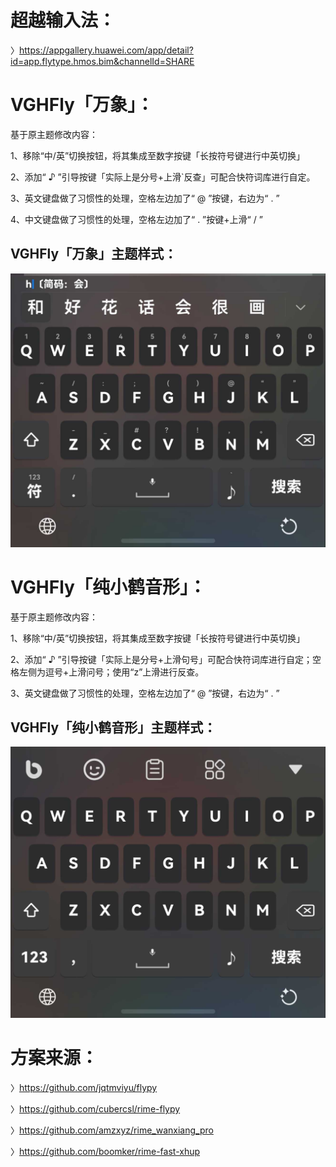 # 超越输入法：

〉https://appgallery.huawei.com/app/detail?id=app.flytype.hmos.bim&channelId=SHARE

# VGHFly「万象」：

基于原主题修改内容：

1、移除“中/英”切换按钮，将其集成至数字按键「长按符号键进行中英切换」

2、添加“ ♪ ”引导按键「实际上是分号+上滑`反查」可配合快符词库进行自定。

3、英文键盘做了习惯性的处理，空格左边加了“ @ ”按键，右边为“ . ”

4、中文键盘做了习惯性的处理，空格左边加了“ . ”按键+上滑“ / ”

## VGHFly「万象」主题样式：

 ![主题样式](万象主题样式.jpg)


# VGHFly「纯小鹤音形」：

基于原主题修改内容：

1、移除“中/英”切换按钮，将其集成至数字按键「长按符号键进行中英切换」

2、添加“ ♪ ”引导按键「实际上是分号+上滑句号」可配合快符词库进行自定；空格左侧为逗号+上滑问号；使用“z”上滑进行反查。

3、英文键盘做了习惯性的处理，空格左边加了“ @ ”按键，右边为“ . ”

## VGHFly「纯小鹤音形」主题样式：

 ![主题样式](纯音形样式.jpg)
 
# 方案来源：
〉https://github.com/jqtmviyu/flypy

〉https://github.com/cubercsl/rime-flypy

〉https://github.com/amzxyz/rime_wanxiang_pro

〉https://github.com/boomker/rime-fast-xhup